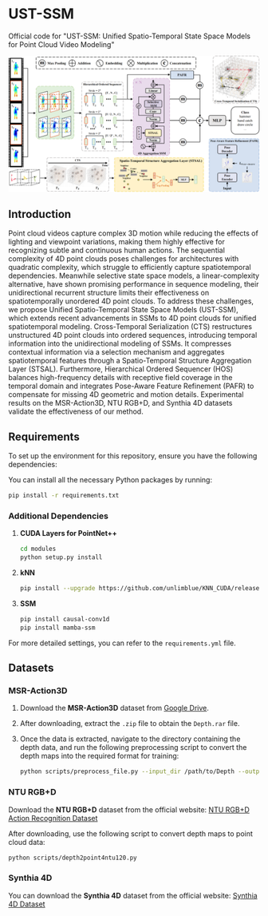 # UST-SSM

Official code for "UST-SSM: Unified Spatio-Temporal State Space Models for Point Cloud Video Modeling"

![pipeline](assets/pipeline.png)

## Introduction

Point cloud videos capture complex 3D motion while reducing the effects of lighting and viewpoint variations, making them highly effective for recognizing subtle and continuous human actions. The sequential complexity of 4D point clouds poses challenges for architectures with quadratic complexity, which struggle to efficiently capture spatiotemporal dependencies. Meanwhile selective state space models, a linear-complexity alternative, have shown promising performance in sequence modeling, their unidirectional recurrent structure limits their effectiveness on spatiotemporally unordered 4D point clouds. To address these challenges, we propose Unified Spatio-Temporal State Space Models (UST-SSM), which extends recent advancements in SSMs to 4D point clouds for unified spatiotemporal modeling. Cross-Temporal Serialization (CTS) restructures unstructured 4D point clouds into ordered sequences, introducing temporal information into the unidirectional modeling of SSMs. It compresses contextual information via a selection mechanism and aggregates spatiotemporal features through a Spatio-Temporal Structure Aggregation Layer (STSAL). Furthermore, Hierarchical Ordered Sequencer (HOS) balances high-frequency details with receptive field coverage in the temporal domain and integrates Pose-Aware Feature Refinement (PAFR) to compensate for missing 4D geometric and motion details. Experimental results on the MSR-Action3D, NTU RGB+D, and Synthia 4D datasets validate the effectiveness of our method. 

## Requirements

To set up the environment for this repository, ensure you have the following dependencies:

You can install all the necessary Python packages by running:

```bash
pip install -r requirements.txt
```

### Additional Dependencies

1. **CUDA Layers for PointNet++**  

   ```bash
   cd modules
   python setup.py install
   ```

2. **kNN**  

   ```bash
   pip install --upgrade https://github.com/unlimblue/KNN_CUDA/releases/download/0.2/KNN_CUDA-0.2-py3-none-any.whl
   ```

3. **SSM**  

   ```bash
   pip install causal-conv1d
   pip install mamba-ssm
   ```

For more detailed settings, you can refer to the `requirements.yml` file.

## Datasets

### MSR-Action3D

1. Download the **MSR-Action3D** dataset from [Google Drive](https://drive.google.com/file/d/1djwAK3oZTAIFbCz531eClxINmsZgGO_H/view?usp=sharing).

2. After downloading, extract the `.zip` file to obtain the `Depth.rar` file. 

3. Once the data is extracted, navigate to the directory containing the depth data, and run the following preprocessing script to convert the depth maps into the required format for training:

   ```bash
   python scripts/preprocess_file.py --input_dir /path/to/Depth --output_dir processed_data --num_cpu 11
   ```


### NTU RGB+D

Download the **NTU RGB+D** dataset from the official website: 
[NTU RGB+D Action Recognition Dataset](https://rose1.ntu.edu.sg/dataset/actionRecognition/)

After downloading, use the following script to convert depth maps to point cloud data:

```bash
python scripts/depth2point4ntu120.py
```

### Synthia 4D

You can download the **Synthia 4D** dataset from the official website: 
[Synthia 4D Dataset](http://cvgl.stanford.edu/data2/Synthia4D.tar)